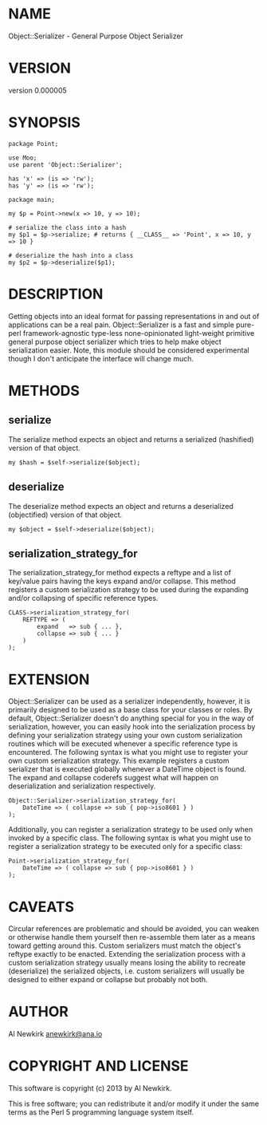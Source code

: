 # NAME

Object::Serializer - General Purpose Object Serializer

# VERSION

version 0.000005

# SYNOPSIS

    package Point;

    use Moo;
    use parent 'Object::Serializer';

    has 'x' => (is => 'rw');
    has 'y' => (is => 'rw');

    package main;

    my $p = Point->new(x => 10, y => 10);

    # serialize the class into a hash
    my $p1 = $p->serialize; # returns { __CLASS__ => 'Point', x => 10, y => 10 }

    # deserialize the hash into a class
    my $p2 = $p->deserialize($p1);

# DESCRIPTION

Getting objects into an ideal format for passing representations in and out of
applications can be a real pain. Object::Serializer is a fast and simple
pure-perl framework-agnostic type-less none-opinionated light-weight primitive
general purpose object serializer which tries to help make object serialization
easier. Note, this module should be considered experimental though I don't
anticipate the interface will change much.

# METHODS

## serialize

The serialize method expects an object and returns a serialized (hashified)
version of that object.

    my $hash = $self->serialize($object);

## deserialize

The deserialize method expects an object and returns a deserialized
(objectified) version of that object.

    my $object = $self->deserialize($object);

## serialization\_strategy\_for

The serialization\_strategy\_for method expects a reftype and a list of key/value
pairs having the keys expand and/or collapse. This method registers a custom
serialization strategy to be used during the expanding and/or collapsing of
specific reference types.

    CLASS->serialization_strategy_for(
        REFTYPE => (
            expand   => sub { ... },
            collapse => sub { ... }
        )
    );

# EXTENSION

Object::Serializer can be used as a serializer independently, however, it is
primarily designed to be used as a base class for your classes or roles. By
default, Object::Serializer doesn't do anything special for you in the way of
serialization, however, you can easily hook into the serialization process by
defining your serialization strategy using your own custom serialization
routines which will be executed whenever a specific reference type is
encountered. The following syntax is what you might use to register your
own custom serialization strategy. This example registers a custom serializer
that is executed globally whenever a DateTime object is found. The expand and
collapse coderefs suggest what will happen on deserialization and serialization
respectively.

    Object::Serializer->serialization_strategy_for(
        DateTime => ( collapse => sub { pop->iso8601 } )
    );

Additionally, you can register a serialization strategy to be used only when
invoked by a specific class. The following syntax is what you might use to
register a serialization strategy to be executed only for a specific class:

    Point->serialization_strategy_for(
        DateTime => ( collapse => sub { pop->iso8601 } )
    );

# CAVEATS

Circular references are problematic and should be avoided, you can weaken or
otherwise handle them yourself then re-assemble them later as a means toward
getting around this. Custom serializers must match the object's reftype exactly
to be enacted. Extending the serialization process with a custom serialization
strategy usually means losing the ability to recreate (deserialize) the
serialized objects, i.e. custom serializers will usually be designed to either
expand or collapse but probably not both.

# AUTHOR

Al Newkirk <anewkirk@ana.io>

# COPYRIGHT AND LICENSE

This software is copyright (c) 2013 by Al Newkirk.

This is free software; you can redistribute it and/or modify it under
the same terms as the Perl 5 programming language system itself.
